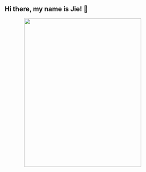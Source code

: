 ## Hi there, my name is Jie! 👋

<p align="center"><img src="https://giphy.com/embed/N5B19awm2YvwMwf8JE" width="378" height="480" style="" frameBorder="0" class="giphy-embed" allowFullScreen></iframe><p><a href="https://giphy.com/gifs/pixel-art-arial-cardinal-bird-N5B19awm2YvwMwf8JE" width="1000"/></p>

<!--
**JSaokaeo/JSaokaeo** is a ✨ _special_ ✨ repository because its `README.md` (this file) appears on your GitHub profile.

Here are some ideas to get you started:

- 🔭 I’m currently working on ...
- 🌱 I’m currently learning ...
- 👯 I’m looking to collaborate on ...
- 🤔 I’m looking for help with ...
- 💬 Ask me about ...
- 📫 How to reach me: ...
- 😄 Pronouns: ...
- ⚡ Fun fact: ...
-->
